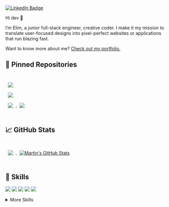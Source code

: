 [![LinkedIn Badge](https://img.shields.io/badge/LinkedIn-Profile-informational?style=flat&logo=linkedin&logoColor=white&color=0D76A8)]([https://www.linkedin.com/in/braydon-coyer/](https://www.linkedin.com/in/elimflorvil/))


Hi dev 👋

I’m Elim, a junior full-stack engineer, creative coder. I make it my mission to translate user-focused designs into pixel-perfect websites or applications that run blazing fast.

Want to know more about me? [Check out my portfolio.](https://elimf.github.io/)


## 📌 Pinned Repositories

<br>


<a href="https://github.com/elimf/Calculatrice">
  <img align="center" style="margin:0.5rem" src="https://github-readme-stats.vercel.app/api/pin/?username=elimf&repo=Calculatrice&title_color=ffffff&text_color=c9cacc&icon_color=4AB197&bg_color=1A2B34" />
</a>

<br>

<a href="https://github.com/elimf/SneakersAddict">
  <img align="center" style="margin:0.5rem" src="https://github-readme-stats.vercel.app/api/pin/?username=elimf&repo=SneakersAddict&title_color=ffffff&text_color=c9cacc&icon_color=4AB197&bg_color=1A2B34" />
</a>

<br>

<a href="https://github.com/elimf/CodingShop">
  <img align="center" style="margin:0.5rem" src="https://github-readme-stats.vercel.app/api/pin/?username=elimf&repo=CodingShop&title_color=ffffff&text_color=c9cacc&icon_color=4AB197&bg_color=1A2B34" />
</a>

<a href="https://github.com/elimf/Instagram">
  <img align="center" style="margin:0.5rem" src="https://github-readme-stats.vercel.app/api/pin/?username=elimf&repo=Instagram&title_color=ffffff&text_color=c9cacc&icon_color=4AB197&bg_color=1A2B34" />
</a>

<br>
<br>

## &#x1f4c8; GitHub Stats

<br>

<a href="https://github.com/elimf">
  <img align="center" style="margin:0.5rem" src="https://github-readme-stats.vercel.app/api/top-langs/?username=elimf&hide=html,css&title_color=ffffff&text_color=c9cacc&icon_color=4AB197&bg_color=1A2B34" />
</a>

<a href="https://github.com/elimf">
  <img align="center" style="margin:0.5rem" src="https://github-readme-stats.vercel.app/api?username=elimf&show_icons=true&line_height=27&count_private=true&title_color=ffffff&text_color=c9cacc&icon_color=4AB097&bg_color=1A2B34" alt="Martin's GitHub Stats" />
</a>

<br>
<br>

## 💼 Skills

![](https://img.shields.io/badge/Code-React-informational?style=flat&logo=react&logoColor=white&color=4AB197)
![](https://img.shields.io/badge/Code-JavaScript-informational?style=flat&logo=JavaScript&logoColor=white&color=4AB197)
![](https://img.shields.io/badge/Visual_Studio_Code-0078D4?style=for-the-badge&logo=visual%20studio%20code&logoColor=white)
![](https://img.shields.io/badge/Style-CSS-informational?style=flat&logo=css3&logoColor=white&color=4AB197)
![](https://img.shields.io/badge/Style-Tailwind-informational?style=flat&logo=Tailwind-CSS&logoColor=white&color=4AB197)

<details>
<summary>More Skills</summary>
![](https://img.shields.io/badge/Flutter-02569B?style=for-the-badge&logo=flutter&logoColor=white)
![](https://img.shields.io/badge/Tools-NPM-informational?style=flat&logo=npm&logoColor=white&color=4AB197)
![](https://img.shields.io/badge/Tools-Postman-informational?style=flat&logo=Postman&logoColor=white&color=4AB197)
![](https://img.shields.io/badge/Tools-Photoshop-informational?style=flat&logo=Adobe-Photoshop&logoColor=white&color=4AB197)
![](https://img.shields.io/badge/Tools-GitHub-informational?style=flat&logo=GitHub&logoColor=white&color=4AB197)
![](https://img.shields.io/badge/Tools-Bitbucket-informational?style=flat&logo=Bitbucket&logoColor=white&color=4AB197)
![](https://img.shields.io/badge/Tools-Jira-informational?style=flat&logo=Jira-Software&logoColor=white&color=4AB197)

</details>

<br>

